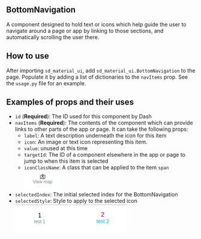 ## BottomNavigation
A component designed to hold text or icons which help guide the user to navigate around a page
or app by linking to those sections, and automatically scrolling the user there.

## How to use
After importing `sd_material_ui`, add `sd_material_ui.BottomNavigation` to the page. Populate it
by adding a list of dictionaries to the `navItems` prop. See the `usage.py` file for an example.

## Examples of props and their uses
- `id` (**Required**): The ID used for this component by Dash
- `navItems` (**Required**): The contents of the component which can provide links to other parts of
the app or page. It can take the following props:
  - `label`: A text description underneath the icon for this item
  - `icon`: An image or text icon representing this item.
  - `value`: unused at this time
  - `targetId`: The ID of a component elsewhere in the app or page to jump to when this item is
  selected
  - `iconClassName`: A class that can be applied to the item `span`
      ![](/../../../static/bottomnavigation-iconClassName.png)
- `selectedIndex`: The initial selected index for the BottomNavigation
- `selectedStyle`: Style to apply to the selected icon
    ![](/../../../static/bottomnavigation-selectedStyle.png)
